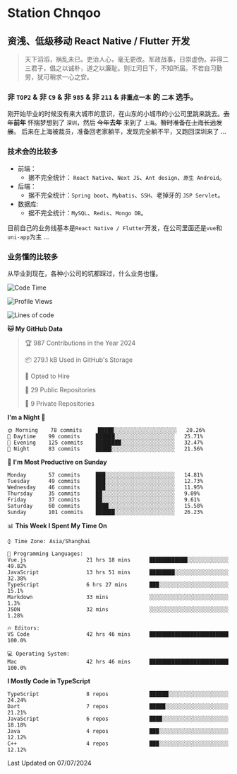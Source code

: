 # Station Chnqoo

## 资浅、低级移动 React Native / Flutter 开发

> 天下滔滔，祸乱未已。吏治人心，毫无更改。军政战事，日崇虚伪。非得二三君子，倡之以诚朴，道之以廉耻。则江河日下，不知所届。不若自习勤劳，犹可稍求一心之安。

### 非 `TOP2` & 非 `C9` & 非 `985` & 非 `211` & `非重点一本` 的 `二本` 选手。

刚开始毕业的时候没有来大城市的意识，在山东的小城市的小公司里跳来跳去。~~去年~~**前年** 怀揣梦想到了 `深圳`，然后 ~~今年~~**去年** 来到了 `上海`。~~暂时准备在上海长远发展~~。
后来在上海被裁员，准备回老家躺平，发现完全躺不平，又跑回深圳来了 ...

### 技术会的比较多

- 前端：
  - 据不完全统计： `React Native`、`Next JS`、`Ant design`、`原生 Android`。
- 后端：
  - 据不完全统计：`Spring boot`、`Mybatis`、`SSH`、老掉牙的 `JSP Servlet`。
- 数据库:
  - 据不完全统计：`MySQL`、`Redis`、`Mongo DB`。

目前自己的业务线基本是`React Native / Flutter`开发，在公司里面还是`vue`和`uni-app`为主 ...

### 业务懂的比较多

从毕业到现在，各种小公司的坑都踩过，什么业务也懂。

<!--START_SECTION:waka-->
![Code Time](http://img.shields.io/badge/Code%20Time-5%2C497%20hrs%2042%20mins-blue)

![Profile Views](http://img.shields.io/badge/Profile%20Views-10-blue)

![Lines of code](https://img.shields.io/badge/From%20Hello%20World%20I%27ve%20Written-265%20Thousand%20lines%20of%20code-blue)

**🐱 My GitHub Data** 

> 🏆 987 Contributions in the Year 2024
 > 
> 📦 279.1 kB Used in GitHub's Storage 
 > 
> 💼 Opted to Hire
 > 
> 📜 29 Public Repositories 
 > 
> 🔑 9 Private Repositories  
 > 
**I'm a Night 🦉** 

```text
🌞 Morning    78 commits     █████░░░░░░░░░░░░░░░░░░░░   20.26% 
🌆 Daytime    99 commits     ██████░░░░░░░░░░░░░░░░░░░   25.71% 
🌃 Evening    125 commits    ████████░░░░░░░░░░░░░░░░░   32.47% 
🌙 Night      83 commits     █████░░░░░░░░░░░░░░░░░░░░   21.56%

```
📅 **I'm Most Productive on Sunday** 

```text
Monday       57 commits     ███░░░░░░░░░░░░░░░░░░░░░░   14.81% 
Tuesday      49 commits     ███░░░░░░░░░░░░░░░░░░░░░░   12.73% 
Wednesday    46 commits     ███░░░░░░░░░░░░░░░░░░░░░░   11.95% 
Thursday     35 commits     ██░░░░░░░░░░░░░░░░░░░░░░░   9.09% 
Friday       37 commits     ██░░░░░░░░░░░░░░░░░░░░░░░   9.61% 
Saturday     60 commits     ████░░░░░░░░░░░░░░░░░░░░░   15.58% 
Sunday       101 commits    ██████░░░░░░░░░░░░░░░░░░░   26.23%

```


📊 **This Week I Spent My Time On** 

```text
⌚︎ Time Zone: Asia/Shanghai

💬 Programming Languages: 
Vue.js                   21 hrs 18 mins      ████████████░░░░░░░░░░░░░   49.82% 
JavaScript               13 hrs 51 mins      ████████░░░░░░░░░░░░░░░░░   32.38% 
TypeScript               6 hrs 27 mins       ███░░░░░░░░░░░░░░░░░░░░░░   15.1% 
Markdown                 33 mins             ░░░░░░░░░░░░░░░░░░░░░░░░░   1.3% 
JSON                     32 mins             ░░░░░░░░░░░░░░░░░░░░░░░░░   1.28%

🔥 Editors: 
VS Code                  42 hrs 46 mins      █████████████████████████   100.0%

💻 Operating System: 
Mac                      42 hrs 46 mins      █████████████████████████   100.0%

```

**I Mostly Code in TypeScript** 

```text
TypeScript               8 repos             ██████░░░░░░░░░░░░░░░░░░░   24.24% 
Dart                     7 repos             █████░░░░░░░░░░░░░░░░░░░░   21.21% 
JavaScript               6 repos             ████░░░░░░░░░░░░░░░░░░░░░   18.18% 
Java                     4 repos             ███░░░░░░░░░░░░░░░░░░░░░░   12.12% 
C++                      4 repos             ███░░░░░░░░░░░░░░░░░░░░░░   12.12%

```



 Last Updated on 07/07/2024
<!--END_SECTION:waka-->

<!---
ChenqiaoStation/ChenqiaoStation is a ✨ special ✨ repository because its `README.md` (this file) appears on your GitHub profile.
You can click the Preview link to take a look at your changes.
--->

